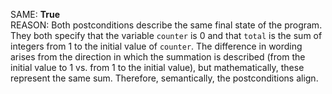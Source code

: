 SAME: **True**  
REASON: Both postconditions describe the same final state of the program. They both specify that the variable `counter` is 0 and that `total` is the sum of integers from 1 to the initial value of `counter`. The difference in wording arises from the direction in which the summation is described (from the initial value to 1 vs. from 1 to the initial value), but mathematically, these represent the same sum. Therefore, semantically, the postconditions align.